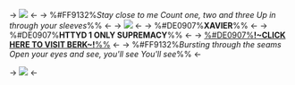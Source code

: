 -> ![](https://i.ibb.co/QKGVT8n/IMG-3942.gif) <-
-> %#FF9132%*Stay close to me
Count one, two and three
Up in through your sleeves*%% <-
-> ![](https://i.ibb.co/jz0nQNK/Untitled1096-20240302174721.png) <-
-> %#DE0907%**XAVIER**%% <-
-> %#DE0907%**HTTYD 1 ONLY SUPREMACY**%% <-
-> [%#DE0907%**!~CLICK HERE TO VISIT BERK~!**%%](https://rentry.co/ToyCollection) <-
-> %#FF9132%*Bursting through the seams
Open your eyes and see, you'll see
You'll see*%% <-

-> ![](https://i.ibb.co/9Tw2zRH/IMG-3946.gif) <-